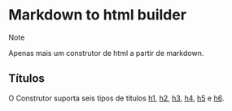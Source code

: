 # Markdown to html builder

>[!NOTE]
>Apenas mais um construtor de html a partir de markdown.

## Títulos

O Construtor suporta seis tipos de títulos 
[h1](https://eportella.github.com/markdown-to-html-builder/h1),
[h2](https://eportella.github.com/markdown-to-html-builder/h2),
[h3](https://eportella.github.com/markdown-to-html-builder/h3),
[h4](https://eportella.github.com/markdown-to-html-builder/h4),
[h5](https://eportella.github.com/markdown-to-html-builder/H5) e 
[h6](https://eportella.github.com/markdown-to-html-builder/h6). 